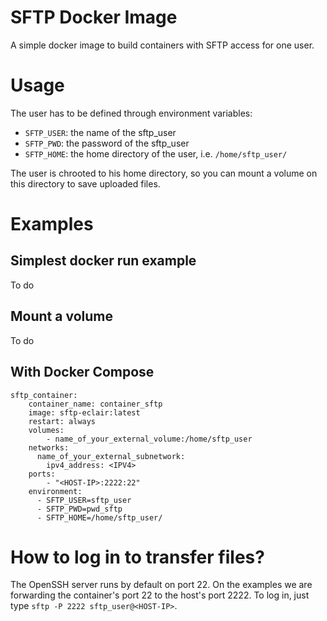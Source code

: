 # SFTP Docker Image

A simple docker image to build containers with SFTP access for one user.

# Usage

The user has to be defined through environment variables:
- `SFTP_USER`: the name of the sftp_user
- `SFTP_PWD`: the password of the sftp_user
- `SFTP_HOME`: the home directory of the user, i.e. `/home/sftp_user/`

The user is chrooted to his home directory, so you can mount a volume on this directory to save uploaded files.

# Examples

## Simplest docker run example
To do

## Mount a volume
To do

## With Docker Compose

```
sftp_container:
    container_name: container_sftp
    image: sftp-eclair:latest
    restart: always
    volumes:
        - name_of_your_external_volume:/home/sftp_user
    networks:
      name_of_your_external_subnetwork:
        ipv4_address: <IPV4>   
    ports:
        - "<HOST-IP>:2222:22"      
    environment:
      - SFTP_USER=sftp_user
      - SFTP_PWD=pwd_sftp
      - SFTP_HOME=/home/sftp_user/
```

# How to log in to transfer files?

The OpenSSH server runs by default on port 22.
On the examples we are forwarding the container's port 22 to the host's port 2222. 
To log in, just type `sftp -P 2222 sftp_user@<HOST-IP>`.
